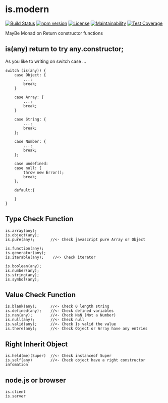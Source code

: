 # is.modern

[![Build Status](https://travis-ci.org/johnny-shaman/is.modern.svg?branch=v0.5)](https://travis-ci.org/johnny-shaman/is.modern)
[![npm version](https://badge.fury.io/js/is.modern.svg)](https://badge.fury.io/js/is.modern)
[![License](https://img.shields.io/badge/License-GPL%20v3-blue.svg)](./LICENSE)
[![Maintainability](https://api.codeclimate.com/v1/badges/1c30f575649d0f79088a/maintainability)](https://codeclimate.com/github/johnny-shaman/is.modern/maintainability)
[![Test Coverage](https://api.codeclimate.com/v1/badges/1c30f575649d0f79088a/test_coverage)](https://codeclimate.com/github/johnny-shaman/is.modern/test_coverage)

MayBe Monad on Return constructor functions

## is(any) return to try any.constructor;
    
As you like to writing on switch case ...

    switch (is(any)) {
        case Object: {
            ...;
            break;
        }

        case Array: {
            ...;
            break;
        }

        case String: {
            ...;
            break;
        };

        case Number: {
            ...;
            break;
        };

        case undefined:
        case null: {
            throw new Error();
            break;
        };

        default:{
            
        }
    }

## Type Check Function

    is.array(any);
    is.object(any);
    is.pure(any);       //<- Check javascript pure Array or Object

    is.function(any);
    is.generator(any);
    is.iterable(any);    //<- Check iterator

    is.boolean(any);
    is.number(any);
    is.string(any);
    is.symbol(any);

## Value Check Function

    is.blank(any);      //<- Check 0 length string
    is.defined(any);    //<- Check defined variables
    is.nan(any);        //<- Check NaN (Not a Number)
    is.null(any);       //<- Check null
    is.valid(any);      //<- Check Is valid the value
    is.there(any);      //<- Check Object or Array have any entries

## Right Inherit Object

    is.held(me)(Super)  //<- Check instanceof Super
    is.self(any)        //<- Check object have a right constructor infomation
    
## node.js or browser

    is.client
    is.server
